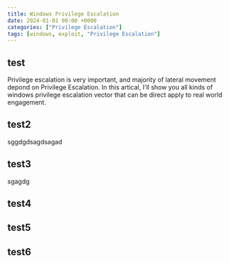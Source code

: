 ```yaml
---
title: Windows Privilege Escalation
date: 2024-01-01 00:00 +0000
categories: ["Privilege Escalation"]
tags: [windows, exploit, "Privilege Escalation"]
---
```



## test
Privilege escalation is very important, and majority of lateral movement depond on Privilege Escalation. In this artical, I'll show you all kinds of windows privilege escalation vector that can be direct apply to real world engagement.

## test2
sggdgdsagdsagad

## test3

sgagdg

## test4

## test5

## test6

